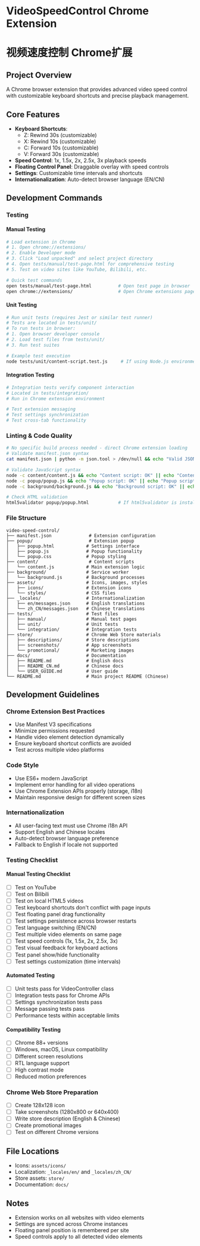 # VideoSpeedControl Chrome Extension
# 视频速度控制 Chrome扩展

## Project Overview
A Chrome browser extension that provides advanced video speed control with customizable keyboard shortcuts and precise playback management.

## Core Features
- **Keyboard Shortcuts**: 
  - Z: Rewind 30s (customizable)
  - X: Rewind 10s (customizable) 
  - C: Forward 10s (customizable)
  - V: Forward 30s (customizable)
- **Speed Control**: 1x, 1.5x, 2x, 2.5x, 3x playback speeds
- **Floating Control Panel**: Draggable overlay with speed controls
- **Settings**: Customizable time intervals and shortcuts
- **Internationalization**: Auto-detect browser language (EN/CN)

## Development Commands

### Testing

#### Manual Testing
```bash
# Load extension in Chrome
# 1. Open chrome://extensions/
# 2. Enable Developer mode
# 3. Click "Load unpacked" and select project directory
# 4. Open tests/manual/test-page.html for comprehensive testing
# 5. Test on video sites like YouTube, Bilibili, etc.

# Quick test commands
open tests/manual/test-page.html          # Open test page in browser
open chrome://extensions/                 # Open Chrome extensions page
```

#### Unit Testing
```bash
# Run unit tests (requires Jest or similar test runner)
# Tests are located in tests/unit/
# To run tests in browser:
# 1. Open browser developer console
# 2. Load test files from tests/unit/
# 3. Run test suites

# Example test execution
node tests/unit/content-script.test.js     # If using Node.js environment
```

#### Integration Testing
```bash
# Integration tests verify component interaction
# Located in tests/integration/
# Run in Chrome extension environment

# Test extension messaging
# Test settings synchronization  
# Test cross-tab functionality
```

### Linting & Code Quality
```bash
# No specific build process needed - direct Chrome extension loading
# Validate manifest.json syntax
cat manifest.json | python -m json.tool > /dev/null && echo "Valid JSON" || echo "Invalid JSON"

# Validate JavaScript syntax
node -c content/content.js && echo "Content script: OK" || echo "Content script: Error"
node -c popup/popup.js && echo "Popup script: OK" || echo "Popup script: Error"  
node -c background/background.js && echo "Background script: OK" || echo "Background script: Error"

# Check HTML validation
html5validator popup/popup.html           # If html5validator is installed
```

### File Structure
```
video-speed-control/
├── manifest.json              # Extension configuration
├── popup/                     # Extension popup
│   ├── popup.html            # Settings interface
│   ├── popup.js              # Popup functionality
│   └── popup.css             # Popup styling
├── content/                   # Content scripts
│   └── content.js            # Main extension logic
├── background/               # Service worker
│   └── background.js         # Background processes
├── assets/                   # Icons, images, styles
│   ├── icons/                # Extension icons
│   └── styles/               # CSS files
├── _locales/                 # Internationalization
│   ├── en/messages.json      # English translations
│   └── zh_CN/messages.json   # Chinese translations
├── tests/                    # Test files
│   ├── manual/               # Manual test pages
│   ├── unit/                 # Unit tests
│   └── integration/          # Integration tests
├── store/                    # Chrome Web Store materials
│   ├── descriptions/         # Store descriptions
│   ├── screenshots/          # App screenshots
│   └── promotional/          # Marketing images
├── docs/                     # Documentation
│   ├── README.md             # English docs
│   ├── README_CN.md          # Chinese docs
│   └── USER_GUIDE.md         # User guide
└── README.md                 # Main project README (Chinese)
```

## Development Guidelines

### Chrome Extension Best Practices
- Use Manifest V3 specifications
- Minimize permissions requested
- Handle video element detection dynamically
- Ensure keyboard shortcut conflicts are avoided
- Test across multiple video platforms

### Code Style
- Use ES6+ modern JavaScript
- Implement error handling for all video operations
- Use Chrome Extension APIs properly (storage, i18n)
- Maintain responsive design for different screen sizes

### Internationalization
- All user-facing text must use Chrome i18n API
- Support English and Chinese locales
- Auto-detect browser language preference
- Fallback to English if locale not supported

### Testing Checklist

#### Manual Testing Checklist
- [ ] Test on YouTube
- [ ] Test on Bilibili  
- [ ] Test on local HTML5 videos
- [ ] Test keyboard shortcuts don't conflict with page inputs
- [ ] Test floating panel drag functionality
- [ ] Test settings persistence across browser restarts
- [ ] Test language switching (EN/CN)
- [ ] Test multiple video elements on same page
- [ ] Test speed controls (1x, 1.5x, 2x, 2.5x, 3x)
- [ ] Test visual feedback for keyboard actions
- [ ] Test panel show/hide functionality
- [ ] Test settings customization (time intervals)

#### Automated Testing
- [ ] Unit tests pass for VideoController class
- [ ] Integration tests pass for Chrome APIs
- [ ] Settings synchronization tests pass
- [ ] Message passing tests pass
- [ ] Performance tests within acceptable limits

#### Compatibility Testing  
- [ ] Chrome 88+ versions
- [ ] Windows, macOS, Linux compatibility
- [ ] Different screen resolutions
- [ ] RTL language support
- [ ] High contrast mode
- [ ] Reduced motion preferences

### Chrome Web Store Preparation
- [ ] Create 128x128 icon
- [ ] Take screenshots (1280x800 or 640x400)
- [ ] Write store description (English & Chinese)
- [ ] Create promotional images
- [ ] Test on different Chrome versions

## File Locations
- Icons: `assets/icons/`
- Localization: `_locales/en/` and `_locales/zh_CN/`
- Store assets: `store/`
- Documentation: `docs/`

## Notes
- Extension works on all websites with video elements
- Settings are synced across Chrome instances
- Floating panel position is remembered per site
- Speed controls apply to all detected video elements